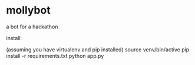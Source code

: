 # mollybot
a bot for a hackathon

install:

(assuming you have virtualenv and pip installed)
source venv/bin/active
pip install -r requirements.txt
python app.py
